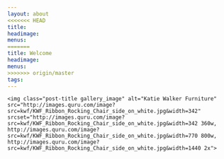 ```yaml
---
layout: about
<<<<<<< HEAD
title: 
headimage:
menus:
=======
title: Welcome
headimage: 
menus: 
>>>>>>> origin/master
tags:
---
```


<div class="index" markdown="0">
<!-- # The Katie Walker Furniture collection -->

    <img class="post-title gallery_image" alt="Katie Walker Furniture" src="http://images.quru.com/image?src=kwf/KWF_Ribbon_Rocking_Chair_side_on_white.jpg&width=342" srcset="http://images.quru.com/image?src=kwf/KWF_Ribbon_Rocking_Chair_side_on_white.jpg&width=342 360w, http://images.quru.com/image?src=kwf/KWF_Ribbon_Rocking_Chair_side_on_white.jpg&width=770 800w,  http://images.quru.com/image?src=kwf/KWF_Ribbon_Rocking_Chair_side_on_white.jpg&width=1440 2x">

</div>
